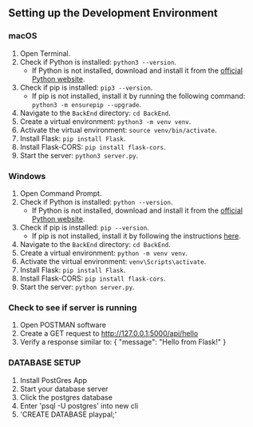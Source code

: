 ## Setting up the Development Environment

### macOS

1. Open Terminal.
2. Check if Python is installed: `python3 --version`.
    - If Python is not installed, download and install it from the [official Python website](https://www.python.org/downloads/).
3. Check if pip is installed: `pip3 --version`.
    - If pip is not installed, install it by running the following command: `python3 -m ensurepip --upgrade`.
4. Navigate to the `BackEnd` directory: `cd BackEnd`.
5. Create a virtual environment: `python3 -m venv venv`.
6. Activate the virtual environment: `source venv/bin/activate`.
7. Install Flask: `pip install Flask`.
8. Install Flask-CORS: `pip install flask-cors`.
9. Start the server: `python3 server.py`.

### Windows

1. Open Command Prompt.
2. Check if Python is installed: `python --version`.
    - If Python is not installed, download and install it from the [official Python website](https://www.python.org/downloads/).
3. Check if pip is installed: `pip --version`.
    - If pip is not installed, install it by following the instructions [here](https://pip.pypa.io/en/stable/installing/).
4. Navigate to the `BackEnd` directory: `cd BackEnd`.
5. Create a virtual environment: `python -m venv venv`.
6. Activate the virtual environment: `venv\Scripts\activate`.
7. Install Flask: `pip install Flask`.
8. Install Flask-CORS: `pip install flask-cors`.
9. Start the server: `python server.py`.

### Check to see if server is running

1. Open POSTMAN software
2. Create a GET request to http://127.0.0.1:5000/api/hello
3. Verify a response similar to: 
{
    "message": "Hello from Flask!"
}

### DATABASE SETUP
1. Install PostGres App
2. Start your database server
3. Click the postgres database
4. Enter 'psql -U postgres' into new cli
5. 'CREATE DATABASE playpal;'
